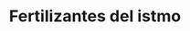 ---
title: "Fertilizantes del istmo"
url: /ereguayquin/fertilizantes-del-istmo/
shop: Supermarkt
---